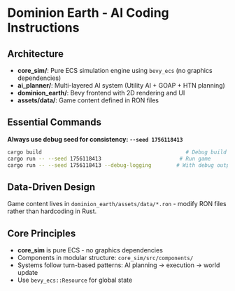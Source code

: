 # Dominion Earth - AI Coding Instructions

## Architecture

- **core_sim/**: Pure ECS simulation engine using `bevy_ecs` (no graphics dependencies)
- **ai_planner/**: Multi-layered AI system (Utility AI + GOAP + HTN planning)
- **dominion_earth/**: Bevy frontend with 2D rendering and UI
- **assets/data/**: Game content defined in RON files

## Essential Commands

**Always use debug seed for consistency: `--seed 1756118413`**

```bash
cargo build                                              # Debug build
cargo run -- --seed 1756118413                         # Run game
cargo run -- --seed 1756118413 --debug-logging        # With debug output
```

## Data-Driven Design

Game content lives in `dominion_earth/assets/data/*.ron` - modify RON files rather than hardcoding in Rust.

## Core Principles

- **core_sim** is pure ECS - no graphics dependencies
- Components in modular structure: `core_sim/src/components/`
- Systems follow turn-based patterns: AI planning → execution → world update
- Use `bevy_ecs::Resource` for global state

